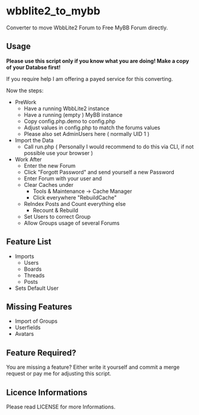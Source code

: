 wbblite2_to_mybb
================

Converter to move WbbLite2 Forum to Free MyBB Forum directly.

Usage
---

__Please use this script only if you know what you are doing! Make a copy of your Databse first!__

If you require help I am offering a payed service for this converting.

Now the steps:

* PreWork
  * Have a running WbbLite2 instance
  * Have a running (empty ) MyBB instance
  * Copy config.php.demo to config.php
  * Adjust values in config.php to match the forums values
  * Please also set AdminUsers here ( normally UID 1 )
* Import the Data
  * Call run.php ( Personally I would recommend to do this via CLI, if not possible use your browser )
* Work After
  * Enter the new Forum
  * Click "Forgott Password" and send yourself a new Password
  * Enter Forum with your user and 
  * Clear Caches under
    * Tools & Maintenance -> Cache Manager
    * Click everywhere "RebuildCache"
  * ReIndex Posts and Count everything else
    * Recount & Rebuild
  * Set Users to correct Group
  * Allow Groups usage of several Forums


Feature List
---

* Imports
  * Users
  * Boards
  * Threads
  * Posts
* Sets Default User 

Missing Features
---

* Import of Groups
* Userfields
* Avatars

Feature Required?
---

You are missing a feature? Either write it yourself and commit a merge request or pay me for adjusting this script.

Licence Informations
---

Please read LICENSE for more Informations.